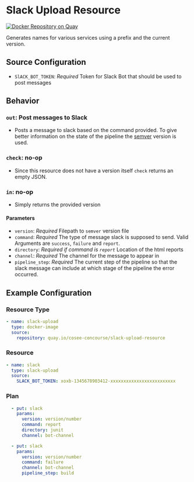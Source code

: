 # Slack Upload Resource
 
[![Docker Repository on Quay](https://quay.io/repository/cosee-concourse/slack-upload-resource/status "Docker Repository on Quay")](https://quay.io/repository/cosee-concourse/slack-upload-resource)

Generates names for various services using a prefix and the current version.

## Source Configuration

* `SlACK_BOT_TOKEN`: *Required* Token for Slack Bot that should be used to post messages

## Behavior

### `out`: Post messages to Slack

* Posts a message to slack based on the command provided. To give better information on the state of the pipeline 
  the [semver](http://semver.org/) version is used.
  
### `check`: no-op

* Since this resource does not have a version itself `check` returns an empty JSON.

### `in`: no-op

* Simply returns the provided version


#### Parameters
 
* `version`: *Required* Filepath to `semver` version file
* `command`: *Required* The type of message slack is supposed to send. Valid Arguments are `success`, `failure` and
  `report`.
* `directory`: *Required if command is `report`* Location of the html reports
* `channel`: *Required* The channel for the message to appear in
* `pipeline_step`: *Required* The current step of the pipeline so that the slack message can
   include at which stage of the pipeline the error occurred.


## Example Configuration

### Resource Type
``` yaml
- name: slack-upload
  type: docker-image
  source:
    repository: quay.io/cosee-concourse/slack-upload-resource
```
### Resource

``` yaml
- name: slack
  type: slack-upload
  source: 
    SLACK_BOT_TOKEN: xoxb-1345678903412-xxxxxxxxxxxxxxxxxxxxxxxxx
```

### Plan

``` yaml
  - put: slack
    params: 
      version: version/number
      command: report
      directory: junit
      channel: bot-channel
```
``` yaml
  - put: slack
    params: 
      version: version/number
      command: failure
      channel: bot-channel
      pipeline_step: build
```